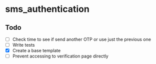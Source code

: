 # sms_authentication

## Todo
- [ ] Check time to see if send another OTP or use just the previous one
- [ ] Write tests
- [x] Create a base template
- [ ] Prevent accessing to verification page directly